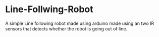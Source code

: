 # Line-Follwing-Robot
A simple Line following robot made using arduino made using an two IR sensors that detects whether the robot is going out of line.
